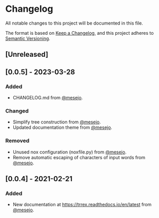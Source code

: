 # Changelog

All notable changes to this project will be documented in this file.

The format is based on [Keep a Changelog](https://keepachangelog.com/en/1.0.0/),
and this project adheres to [Semantic Versioning](https://semver.org/spec/v2.0.0.html).

## [Unreleased]

## [0.0.5] - 2023-03-28

### Added

- CHANGELOG.md from [@mesejo](https://github.com/mesejo).

### Changed

- Simplify tree construction from [@mesejo](https://github.com/mesejo).
- Updated documentation theme from [@mesejo](https://github.com/mesejo).

### Removed

- Unused nox configuration (noxfile.py) from [@mesejo](https://github.com/mesejo).
- Remove automatic escaping of characters of input words from [@mesejo](https://github.com/mesejo).

## [0.0.4] - 2021-02-21

### Added

- New documentation at https://trrex.readthedocs.io/en/latest from [@mesejo](https://github.com/mesejo).
